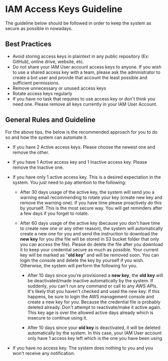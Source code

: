 # IAM Access Keys Guideline

The guideline below should be followed in order to keep the system as secure as possible in nowadays. 

## Best Practices
- Avoid storing access keys in plaintext in any public repository (Ex: GitHub), online drive, website, etc. 
- Do not share your IAM User account access keys to anyone. If you wish to use a shared access key with a team, please ask the administrator to create a bot user and provide that account the least possible and sufficient permissions.
- Remove unnecessary or unused access keys
- Rotate access keys regularly
- If you have no task that requires to use access key or don't think you need one. Please remove all keys currently in your IAM User Account. 


## General Rules and Guideline

For the above tips, the below is the recommended approach for you to do so and how the system can automate it.
- If you have 2 Active access keys. Please choose the newest one and remove the other. 

- If you have 1 Active access key and 1 Inactive access key. Please remove the Inactive one. 

- If you have only 1 active access key. This is a desired expectation in the system. You just need to pay attention to the following: 
  - After 30 days usage of the active key, the system will send you a warning email recommending to rotate your key (create new key and remove the warning one). If you have time please proactively do this by yourself. This is the most secure way. You will get reminders after a few days if you forget to rotate. 
  
  - After 60 days usage of the active key (because you don't have time to create new one or any other reason), the system will automatically create a new one for you and send the instruction to download the **new key** for you (the file will be stored in S3 bucket folder that only you can access the file). Please do delete the file after you download it to keep your credential secure as much as possible. Your current key will be marked as "**old key**" and will be removed soon. You can login the console and delete the key by yourself if you wish. Otherwise, the system will perform the following for you. 
  
    - After 10 days since you're provisioned a **new key**, the **old key** will be deactivated/made inactive automatically by the system. If suddenly, you can't run any command or call to any AWS APIs. It's likely that you haven't checked and used the new key. If this happens, be sure to login the AWS management console and create a new key for you. Because the credential file is probably deleted already. Don't attempt to reactivate/make it active again. This key age is over the allowed active days already which is insecure to continue using it. 
  
    - After 10 days since your **old key** is deactivated, it will be deleted automatically by the system. In this case, your IAM User account only have 1 access key left which is the one you have been using.
  
- If you have no access key. The system does nothing to you and you won't receive any notification. 
